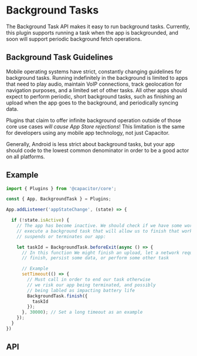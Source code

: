 <plugin-platforms platforms="ios,android"></plugin-platforms>

# Background Tasks

The Background Task API makes it easy to run background tasks. Currently, this plugin
supports running a task when the app is backgrounded, and soon will support periodic background
fetch operations.

<plugin-api index="true" name="background-task"></plugin-api>

## Background Task Guidelines

Mobile operating systems have strict, constantly changing guidelines for background tasks. Running
indefinitely in the background is limited to apps that need to play audio, maintain VoIP connections,
track geolocation for navigation purposes, and a limited set of other tasks. All other apps should
expect to perform periodic, short background tasks, such as finishing an upload when the app goes to the
background, and periodically syncing data.

Plugins that claim to offer infinite background operation outside of those core use cases _will cause App Store rejections_! This limitation is the same for developers using any mobile app technology, not just Capacitor.

Generally, Android is less strict about background tasks, but your app should code to the lowest common denominator
in order to be a good actor on all platforms.

## Example

```typescript
import { Plugins } from '@capacitor/core';

const { App, BackgroundTask } = Plugins;

App.addListener('appStateChange', (state) => {

  if (!state.isActive) {
    // The app has become inactive. We should check if we have some work left to do, and, if so,
    // execute a background task that will allow us to finish that work before the OS
    // suspends or terminates our app:

    let taskId = BackgroundTask.beforeExit(async () => {
      // In this function We might finish an upload, let a network request
      // finish, persist some data, or perform some other task

      // Example
      setTimeout(() => {
        // Must call in order to end our task otherwise
        // we risk our app being terminated, and possibly
        // being labled as impacting battery life
        BackgroundTask.finish({
          taskId
        });
      }, 30000); // Set a long timeout as an example
    });
  }
})
```

## API

<plugin-api name="background-task"></plugin-api>
